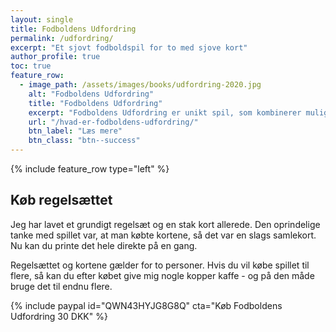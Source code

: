 ```yaml
---
layout: single
title: Fodboldens Udfordring
permalink: /udfordring/
excerpt: "Et sjovt fodboldspil for to med sjove kort"
author_profile: true
toc: true
feature_row:
  - image_path: /assets/images/books/udfordring-2020.jpg
    alt: "Fodboldens Udfordring"
    title: "Fodboldens Udfordring"
    excerpt: "Fodboldens Udfordring er unikt spil, som kombinerer muligheden for at spille, bytte og samle på kort, som det kendes fra Pokemón-kortene. I Fodboldens Udfordring indeholder alle kortene fodboldrelevante boldøvelser - og du skal øve dig for at kunne bruge kortene."
    url: "/hvad-er-fodboldens-udfordring/"
    btn_label: "Læs mere"
    btn_class: "btn--success"
---
```


{% include feature_row type="left" %}

## Køb regelsættet

Jeg har lavet et grundigt regelsæt og en stak kort allerede. Den oprindelige tanke med spillet var, at man købte kortene, så det var en slags samlekort. Nu kan du printe det hele direkte på en gang.

Regelsættet og kortene gælder for to personer. Hvis du vil købe spillet til flere, så kan du efter købet give mig nogle kopper kaffe - og på den måde bruge det til endnu flere.

{% include paypal id="QWN43HYJG8G8Q" cta="Køb Fodboldens Udfordring 30 DKK" %}

